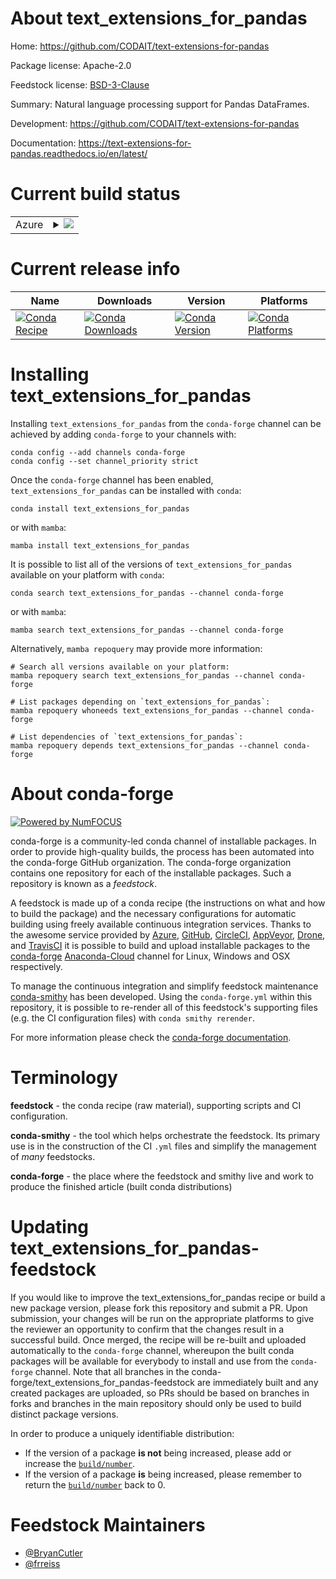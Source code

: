 About text_extensions_for_pandas
================================

Home: https://github.com/CODAIT/text-extensions-for-pandas

Package license: Apache-2.0

Feedstock license: [BSD-3-Clause](https://github.com/conda-forge/text_extensions_for_pandas-feedstock/blob/main/LICENSE.txt)

Summary: Natural language processing support for Pandas DataFrames.

Development: https://github.com/CODAIT/text-extensions-for-pandas

Documentation: https://text-extensions-for-pandas.readthedocs.io/en/latest/

Current build status
====================


<table>
    
  <tr>
    <td>Azure</td>
    <td>
      <details>
        <summary>
          <a href="https://dev.azure.com/conda-forge/feedstock-builds/_build/latest?definitionId=11953&branchName=main">
            <img src="https://dev.azure.com/conda-forge/feedstock-builds/_apis/build/status/text_extensions_for_pandas-feedstock?branchName=main">
          </a>
        </summary>
        <table>
          <thead><tr><th>Variant</th><th>Status</th></tr></thead>
          <tbody><tr>
              <td>linux_64_python3.10.____cpython</td>
              <td>
                <a href="https://dev.azure.com/conda-forge/feedstock-builds/_build/latest?definitionId=11953&branchName=main">
                  <img src="https://dev.azure.com/conda-forge/feedstock-builds/_apis/build/status/text_extensions_for_pandas-feedstock?branchName=main&jobName=linux&configuration=linux%20linux_64_python3.10.____cpython" alt="variant">
                </a>
              </td>
            </tr><tr>
              <td>linux_64_python3.11.____cpython</td>
              <td>
                <a href="https://dev.azure.com/conda-forge/feedstock-builds/_build/latest?definitionId=11953&branchName=main">
                  <img src="https://dev.azure.com/conda-forge/feedstock-builds/_apis/build/status/text_extensions_for_pandas-feedstock?branchName=main&jobName=linux&configuration=linux%20linux_64_python3.11.____cpython" alt="variant">
                </a>
              </td>
            </tr><tr>
              <td>linux_64_python3.8.____cpython</td>
              <td>
                <a href="https://dev.azure.com/conda-forge/feedstock-builds/_build/latest?definitionId=11953&branchName=main">
                  <img src="https://dev.azure.com/conda-forge/feedstock-builds/_apis/build/status/text_extensions_for_pandas-feedstock?branchName=main&jobName=linux&configuration=linux%20linux_64_python3.8.____cpython" alt="variant">
                </a>
              </td>
            </tr><tr>
              <td>linux_64_python3.9.____cpython</td>
              <td>
                <a href="https://dev.azure.com/conda-forge/feedstock-builds/_build/latest?definitionId=11953&branchName=main">
                  <img src="https://dev.azure.com/conda-forge/feedstock-builds/_apis/build/status/text_extensions_for_pandas-feedstock?branchName=main&jobName=linux&configuration=linux%20linux_64_python3.9.____cpython" alt="variant">
                </a>
              </td>
            </tr><tr>
              <td>osx_64_python3.10.____cpython</td>
              <td>
                <a href="https://dev.azure.com/conda-forge/feedstock-builds/_build/latest?definitionId=11953&branchName=main">
                  <img src="https://dev.azure.com/conda-forge/feedstock-builds/_apis/build/status/text_extensions_for_pandas-feedstock?branchName=main&jobName=osx&configuration=osx%20osx_64_python3.10.____cpython" alt="variant">
                </a>
              </td>
            </tr><tr>
              <td>osx_64_python3.11.____cpython</td>
              <td>
                <a href="https://dev.azure.com/conda-forge/feedstock-builds/_build/latest?definitionId=11953&branchName=main">
                  <img src="https://dev.azure.com/conda-forge/feedstock-builds/_apis/build/status/text_extensions_for_pandas-feedstock?branchName=main&jobName=osx&configuration=osx%20osx_64_python3.11.____cpython" alt="variant">
                </a>
              </td>
            </tr><tr>
              <td>osx_64_python3.8.____cpython</td>
              <td>
                <a href="https://dev.azure.com/conda-forge/feedstock-builds/_build/latest?definitionId=11953&branchName=main">
                  <img src="https://dev.azure.com/conda-forge/feedstock-builds/_apis/build/status/text_extensions_for_pandas-feedstock?branchName=main&jobName=osx&configuration=osx%20osx_64_python3.8.____cpython" alt="variant">
                </a>
              </td>
            </tr><tr>
              <td>osx_64_python3.9.____cpython</td>
              <td>
                <a href="https://dev.azure.com/conda-forge/feedstock-builds/_build/latest?definitionId=11953&branchName=main">
                  <img src="https://dev.azure.com/conda-forge/feedstock-builds/_apis/build/status/text_extensions_for_pandas-feedstock?branchName=main&jobName=osx&configuration=osx%20osx_64_python3.9.____cpython" alt="variant">
                </a>
              </td>
            </tr>
          </tbody>
        </table>
      </details>
    </td>
  </tr>
</table>

Current release info
====================

| Name | Downloads | Version | Platforms |
| --- | --- | --- | --- |
| [![Conda Recipe](https://img.shields.io/badge/recipe-text_extensions_for_pandas-green.svg)](https://anaconda.org/conda-forge/text_extensions_for_pandas) | [![Conda Downloads](https://img.shields.io/conda/dn/conda-forge/text_extensions_for_pandas.svg)](https://anaconda.org/conda-forge/text_extensions_for_pandas) | [![Conda Version](https://img.shields.io/conda/vn/conda-forge/text_extensions_for_pandas.svg)](https://anaconda.org/conda-forge/text_extensions_for_pandas) | [![Conda Platforms](https://img.shields.io/conda/pn/conda-forge/text_extensions_for_pandas.svg)](https://anaconda.org/conda-forge/text_extensions_for_pandas) |

Installing text_extensions_for_pandas
=====================================

Installing `text_extensions_for_pandas` from the `conda-forge` channel can be achieved by adding `conda-forge` to your channels with:

```
conda config --add channels conda-forge
conda config --set channel_priority strict
```

Once the `conda-forge` channel has been enabled, `text_extensions_for_pandas` can be installed with `conda`:

```
conda install text_extensions_for_pandas
```

or with `mamba`:

```
mamba install text_extensions_for_pandas
```

It is possible to list all of the versions of `text_extensions_for_pandas` available on your platform with `conda`:

```
conda search text_extensions_for_pandas --channel conda-forge
```

or with `mamba`:

```
mamba search text_extensions_for_pandas --channel conda-forge
```

Alternatively, `mamba repoquery` may provide more information:

```
# Search all versions available on your platform:
mamba repoquery search text_extensions_for_pandas --channel conda-forge

# List packages depending on `text_extensions_for_pandas`:
mamba repoquery whoneeds text_extensions_for_pandas --channel conda-forge

# List dependencies of `text_extensions_for_pandas`:
mamba repoquery depends text_extensions_for_pandas --channel conda-forge
```


About conda-forge
=================

[![Powered by
NumFOCUS](https://img.shields.io/badge/powered%20by-NumFOCUS-orange.svg?style=flat&colorA=E1523D&colorB=007D8A)](https://numfocus.org)

conda-forge is a community-led conda channel of installable packages.
In order to provide high-quality builds, the process has been automated into the
conda-forge GitHub organization. The conda-forge organization contains one repository
for each of the installable packages. Such a repository is known as a *feedstock*.

A feedstock is made up of a conda recipe (the instructions on what and how to build
the package) and the necessary configurations for automatic building using freely
available continuous integration services. Thanks to the awesome service provided by
[Azure](https://azure.microsoft.com/en-us/services/devops/), [GitHub](https://github.com/),
[CircleCI](https://circleci.com/), [AppVeyor](https://www.appveyor.com/),
[Drone](https://cloud.drone.io/welcome), and [TravisCI](https://travis-ci.com/)
it is possible to build and upload installable packages to the
[conda-forge](https://anaconda.org/conda-forge) [Anaconda-Cloud](https://anaconda.org/)
channel for Linux, Windows and OSX respectively.

To manage the continuous integration and simplify feedstock maintenance
[conda-smithy](https://github.com/conda-forge/conda-smithy) has been developed.
Using the ``conda-forge.yml`` within this repository, it is possible to re-render all of
this feedstock's supporting files (e.g. the CI configuration files) with ``conda smithy rerender``.

For more information please check the [conda-forge documentation](https://conda-forge.org/docs/).

Terminology
===========

**feedstock** - the conda recipe (raw material), supporting scripts and CI configuration.

**conda-smithy** - the tool which helps orchestrate the feedstock.
                   Its primary use is in the construction of the CI ``.yml`` files
                   and simplify the management of *many* feedstocks.

**conda-forge** - the place where the feedstock and smithy live and work to
                  produce the finished article (built conda distributions)


Updating text_extensions_for_pandas-feedstock
=============================================

If you would like to improve the text_extensions_for_pandas recipe or build a new
package version, please fork this repository and submit a PR. Upon submission,
your changes will be run on the appropriate platforms to give the reviewer an
opportunity to confirm that the changes result in a successful build. Once
merged, the recipe will be re-built and uploaded automatically to the
`conda-forge` channel, whereupon the built conda packages will be available for
everybody to install and use from the `conda-forge` channel.
Note that all branches in the conda-forge/text_extensions_for_pandas-feedstock are
immediately built and any created packages are uploaded, so PRs should be based
on branches in forks and branches in the main repository should only be used to
build distinct package versions.

In order to produce a uniquely identifiable distribution:
 * If the version of a package **is not** being increased, please add or increase
   the [``build/number``](https://docs.conda.io/projects/conda-build/en/latest/resources/define-metadata.html#build-number-and-string).
 * If the version of a package **is** being increased, please remember to return
   the [``build/number``](https://docs.conda.io/projects/conda-build/en/latest/resources/define-metadata.html#build-number-and-string)
   back to 0.

Feedstock Maintainers
=====================

* [@BryanCutler](https://github.com/BryanCutler/)
* [@frreiss](https://github.com/frreiss/)

